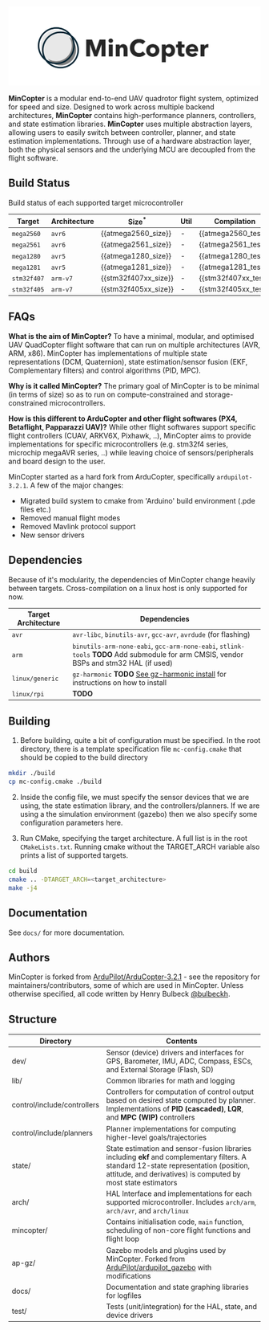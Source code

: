 <picture>
    <img src="./docs/mincopter-logo.png">
</picture>

**MinCopter** is a modular end-to-end UAV quadrotor flight system, optimized for speed and size. Designed to work across multiple backend architectures, **MinCopter** contains high-performance planners, controllers, and state estimation libraries. **MinCopter** uses multiple abstraction layers, allowing users to easily switch between controller, planner, and state estimation implementations. Through use of a hardware abstraction layer, both the physical sensors and the underlying MCU are decoupled from the flight software.

## Build Status
Build status of each supported target microcontroller

| Target | Architecture | Size${}^{*}$ | Util | Compilation |
| -- | -- | -- | -- | -- |
| `mega2560` | `avr6` | {{atmega2560_size}} | - | {{atmega2560_test}} |
| `mega2561` | `avr6` | {{atmega2561_size}} | - | {{atmega2561_test}} |
| `mega1280` | `avr5` | {{atmega1280_size}} | - | {{atmega1280_test}} |
| `mega1281` | `avr5` | {{atmega1281_size}} | - | {{atmega1281_test}} |
| `stm32f407` | `arm-v7` | {{stm32f407xx_size}} | - | {{stm32f407xx_test}} |
| `stm32f405` | `arm-v7` | {{stm32f405xx_size}} | - | {{stm32f405xx_test}} |

## FAQs
**What is the aim of MinCopter?**
To have a minimal, modular, and optimised UAV QuadCopter flight software that can run on multiple architectures (AVR, ARM, x86). MinCopter has implementations of multiple state representations (DCM, Quaternion), state estimation/sensor fusion (EKF, Complementary filters) and control algorithms (PID, MPC).

**Why is it called MinCopter?**
The primary goal of MinCopter is to be minimal (in terms of size) so as to run on compute-constrained and storage-constrained microcontrollers.

**How is this different to ArduCopter and other flight softwares (PX4, Betaflight, Papparazzi UAV)?**
While other flight softwares support specific flight controllers (CUAV, ARKV6X, Pixhawk, ..), MinCopter aims to provide implementations for specific microcontrollers (e.g. stm32f4 series, microchip megaAVR series, ..) while leaving choice of sensors/peripherals and board design to the user.

MinCopter started as a hard fork from ArduCopter, specifically `ardupilot-3.2.1`. A few of the major changes:
- Migrated build system to cmake from 'Arduino' build environment (.pde files etc.)
- Removed manual flight modes
- Removed Mavlink protocol support
- New sensor drivers

## Dependencies
Because of it's modularity, the dependencies of MinCopter change heavily between targets. Cross-compilation on a linux host is only supported for now.

| Target Architecture | Dependencies |
| --- | --- |
| `avr` | `avr-libc`, `binutils-avr`, `gcc-avr`, `avrdude` (for flashing) |
| `arm` | `binutils-arm-none-eabi`, `gcc-arm-none-eabi`, `stlink-tools` **TODO** Add submodule for arm CMSIS, vendor BSPs and stm32 HAL (if used) |
| `linux/generic` | `gz-harmonic` **TODO** [See gz-harmonic install](https://gazebosim.org/docs/harmonic/install/) for instructions on how to install |
| `linux/rpi` | **TODO** |

## Building
1. Before building, quite a bit of configuration must be specified. In the root directory, there is a template specification file `mc-config.cmake` that should be copied to the build directory
```bash
mkdir ./build
cp mc-config.cmake ./build
```

2. Inside the config file, we must specify the sensor devices that we are using, the state estimation library, and the controllers/planners. If we are using a the simulation environment (gazebo) then we also specify some configuration parameters here.

3. Run CMake, specifying the target architecture. A full list is in the root `CMakeLists.txt`. Running cmake without the TARGET\_ARCH variable also prints a list of supported targets.
```bash
cd build
cmake .. -DTARGET_ARCH=<target_architecture>
make -j4
```

## Documentation 
See `docs/` for more documentation.

## Authors
MinCopter is forked from [ArduPilot/ArduCopter-3.2.1](https://github.com/ArduPilot/ardupilot/tree/ArduCopter-3.2.1) - see the repository for maintainers/contributors, some of which are used in MinCopter. Unless otherwise specified, all code written by Henry Bulbeck [@bulbeckh](https://github.com/bulbeckh).

## Structure
| Directory | Contents | 
| --- | --- | 
| dev/ | Sensor (device) drivers and interfaces for GPS, Barometer, IMU, ADC, Compass, ESCs, and External Storage (Flash, SD) |
| lib/ | Common libraries for math and logging |
| control/include/controllers | Controllers for computation of control output based on desired state computed by planner. Implementations of **PID (cascaded)**, **LQR**, and **MPC (WIP)** controllers |
| control/include/planners | Planner implementations for computing higher-level goals/trajectories |
| state/ | State estimation and sensor-fusion libraries including **ekf** and complementary filters. A standard 12-state representation (position, attitude, and derivatives) is computed by most state estimators |
| arch/ | HAL Interface and implementations for each supported microcontroller. Includes `arch/arm`, `arch/avr`, and `arch/linux` |
| mincopter/ | Contains initialisation code, `main` function, scheduling of non-core flight functions and flight loop |
| ap-gz/ | Gazebo models and plugins used by MinCopter. Forked from [ArduPilot/ardupilot\_gazebo](https://github.com/ArduPilot/ardupilot_gazebo) with modifications |
| docs/ | Documentation and state graphing libraries for logfiles |
| test/ | Tests (unit/integration) for the HAL, state, and device drivers |


